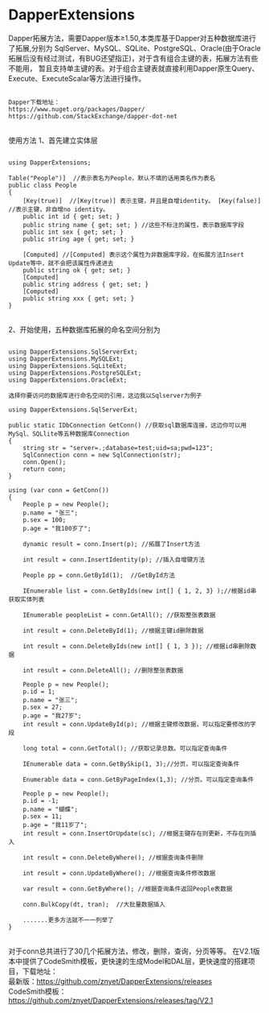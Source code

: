 # DapperExtensions
Dapper拓展方法，需要Dapper版本≥1.50,本类库基于Dapper对五种数据库进行了拓展,分别为
SqlServer、MySQL、SQLite、PostgreSQL、Oracle(由于Oracle拓展后没有经过测试，有BUG还望指正)，对于含有组合主键的表，拓展方法有些不能用，
暂且支持单主键的表。对于组合主键表就直接利用Dapper原生Query、Execute、ExecuteScalar等方法进行操作。

<pre>
<code>
Dapper下载地址：
https://www.nuget.org/packages/Dapper/
https://github.com/StackExchange/dapper-dot-net
</code>
</pre>
使用方法
1、首先建立实体层
<pre>
<code>
using DapperExtensions;

Table("People")]  //表示表名为People，默认不填的话用类名作为表名
public class People
{
    [Key(true)]  //[Key(true)] 表示主键，并且是自增identity。 [Key(false)] //表示主键，非自增no identity。
    public int id { get; set; } 
    public string name { get; set; } //这些不标注的属性，表示数据库字段
    public int sex { get; set; }
    public string age { get; set; }
    
    [Computed] //[Computed] 表示这个属性为非数据库字段，在拓展方法Insert Update等中，就不会把该属性传递进去
    public string ok { get; set; }
    [Computed]
    public string address { get; set; }
    [Computed]
    public string xxx { get; set; }
}
</code>
</pre>
2、开始使用，五种数据库拓展的命名空间分别为
<pre>
<code>
using DapperExtensions.SqlServerExt;
using DapperExtensions.MySQLExt;
using DapperExtensions.SqLiteExt;
using DapperExtensions.PostgreSQLExt;
using DapperExtensions.OracleExt;

选择你要访问的数据库进行命名空间的引用，这边我以Sqlserver为例子

using DapperExtensions.SqlServerExt;

public static IDbConnection GetConn() //获取sql数据库连接，这边你可以用MySql、SQLlite等五种数据库Connection
{
    string str = "server=.;database=test;uid=sa;pwd=123";
    SqlConnection conn = new SqlConnection(str);
    conn.Open();
    return conn;
}

using (var conn = GetConn()) 
{
    People p = new People();
    p.name = "张三";
    p.sex = 100;
    p.age = "我100岁了";
    
    dynamic result = conn.Insert(p); //拓展了Insert方法
    
    int result = conn.InsertIdentity(p); //插入自增键方法
    
    People pp = conn.GetById<People>(1);  //GetById方法
    
    IEnumerable<People> list = conn.GetByIds<People>(new int[] { 1, 2, 3} );//根据id串获取实体列表
    
    IEnumerable<People> peopleList = conn.GetAll<People>(); //获取整张表数据
    
    int result = conn.DeleteById<People>(1); //根据主键id删除数据
    
    int result = conn.DeleteByIds<People>(new int[] { 1, 3 }); //根据id串删除数据
    
    int result = conn.DeleteAll<People>(); //删除整张表数据
    
    People p = new People();
    p.id = 1;
    p.name = "张三";
    p.sex = 27;
    p.age = "我27岁";
    int result = conn.UpdateById(p); //根据主键修改数据，可以指定要修改的字段
    
    long total = conn.GetTotal<People>(); //获取记录总数。可以指定查询条件
    
    IEnumerable<People> data = conn.GetBySkip<People>(1, 3);//分页，可以指定查询条件
    
    Enumerable<dynamic> data = conn.GetByPageIndex<People>(1,3); //分页。可以指定查询条件
    
    People p = new People();
    p.id = -1;
    p.name = "蝴蝶";
    p.sex = 11;
    p.age = "我11岁了";
    int result = conn.InsertOrUpdate(sc); //根据主键存在则更新，不存在则插入
    
    int result = conn.DeleteByWhere<People>(); //根据查询条件删除
    
    int result = conn.UpdateByWhere<People>(); //根据查询条件修改数据
    
    var result = conn.GetByWhere<People>(); //根据查询条件返回People表数据
    
    conn.BulkCopy<People>(dt, tran);  //大批量数据插入
    
    .......更多方法就不一一列举了
}
</code>
</pre>
对于conn总共进行了30几个拓展方法，修改，删除，查询，分页等等。
在V2.1版本中提供了CodeSmith模板，更快速的生成Model和DAL层，更快速度的搭建项目，下载地址：
<br/>最新版：https://github.com/znyet/DapperExtensions/releases
<br/>CodeSmith模板：https://github.com/znyet/DapperExtensions/releases/tag/V2.1
